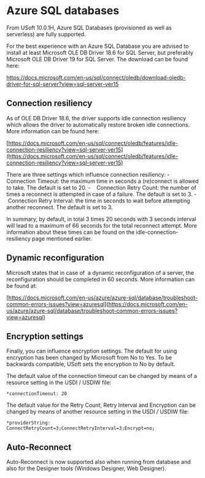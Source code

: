 # Azure SQL databases

From USoft 10.0.1H, Azure SQL Databases (provisioned as well as serverless) are fully supported.

For the best experience with an Azure SQL Database you are advised to install at least Microsoft OLE DB Driver 18.6 for SQL Server, but preferably Microsoft OLE DB Driver 19 for SQL Server. The download can be found here:

https://docs.microsoft.com/en-us/sql/connect/oledb/download-oledb-driver-for-sql-server?view=sql-server-ver15

## Connection resiliency

As of OLE DB Driver 18.6, the driver supports idle connection resiliency which allows the driver to automatically restore broken idle connections. More information can be found here:

[https://docs.microsoft.com/en-us/sql/connect/oledb/features/idle-connection-resiliency?view=sql-server-ver15](https://docs.microsoft.com/en-us/sql/connect/oledb/features/idle-connection-resiliency?view=sql-server-ver15)

There are three settings which influence connection resiliency:
-    Connection Timeout: the maximum time in seconds a (re)connect is allowed to take. The default is set to 20.
-    Connection Retry Count: the number of times a reconnect is attempted in case of a failure. The default is set to 3.
-    Connection Retry Interval: the time in seconds to wait before attempting another reconnect. The default is set to 3.

In summary, by default, in total 3 times 20 seconds with 3 seconds interval will lead to a maximum of 66 seconds for the total reconnect attempt. More information about these times can be found on the idle-connection-resiliency page mentioned earlier.

## Dynamic reconfiguration

Microsoft states that in case of  a dynamic reconfiguration of a server, the reconfiguration should be completed in 60 seconds. More information can be found at:

[https://docs.microsoft.com/en-us/azure/azure-sql/database/troubleshoot-common-errors-issues?view=azuresql](https://docs.microsoft.com/en-us/azure/azure-sql/database/troubleshoot-common-errors-issues?view=azuresql)

## Encryption settings

Finally, you can influence encryption settings. The default for using encryption has been changed by Microsoft from No to Yes. To be backwards compatible, USoft sets the encryption to No by default.

The default value of the connection timeout can be changed by means of a resource setting in the USDI / USDIW file:

```
*connectionTimeout: 20
```

The default value for the Retry Count, Retry Interval and Encryption can be changed by means of another resource setting in the USDI / USDIW file:

```
*providerString: ConnectRetryCount=3;ConnectRetryInterval=3;Encrypt=no;
```

## Auto-Reconnect

Auto-Reconnect is now supported also when running from database and also for the Designer tools (Windows Designer, Web Designer).
    
